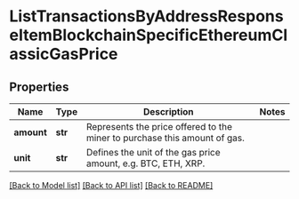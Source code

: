 # ListTransactionsByAddressResponseItemBlockchainSpecificEthereumClassicGasPrice


## Properties
Name | Type | Description | Notes
------------ | ------------- | ------------- | -------------
**amount** | **str** | Represents the price offered to the miner to purchase this amount of gas. | 
**unit** | **str** | Defines the unit of the gas price amount, e.g. BTC, ETH, XRP. | 

[[Back to Model list]](../README.md#documentation-for-models) [[Back to API list]](../README.md#documentation-for-api-endpoints) [[Back to README]](../README.md)



